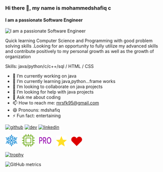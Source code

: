### Hi there 👋,  my name is mohammedshafiq c
#### I am a passionate Software Engineer
![I am a passionate Software Engineer](https://arturssmirnovs.github.io/github-profile-readme-generator/images/banner.png)

Quick learning Computer Science and Programming with good problem solving skills .Looking for an
opportunity to fully utilize my advanced skills and contribute positively to my personal growth as well
as the growth of organization

Skills: java/python/c/c++/sql / HTML / CSS

- 🔭 I’m currently working on java 
- 🌱 I’m currently learning java,python...frame works 
- 👯 I’m looking to collaborate on java projects 
- 🤔 I’m looking for help with java projects 
- 💬 Ask me about coding 
- 📫 How to reach me: mrsfk95@gmail.com 
- 😄 Pronouns: mdshafiq 
- ⚡ Fun fact: entertaining 


[<img src='https://cdn.jsdelivr.net/npm/simple-icons@3.0.1/icons/github.svg' alt='github' height='40'>](https://github.com/https://github.com/iamsfk)  [<img src='https://cdn.jsdelivr.net/npm/simple-icons@3.0.1/icons/hashnode.svg' alt='dev' height='40'>](sfktech.online)  [<img src='https://cdn.jsdelivr.net/npm/simple-icons@3.0.1/icons/linkedin.svg' alt='linkedin' height='XMRhttps://cdn.jsdelivr.net/npm/simple-icons@3.0.1/icons/instagram.svg' alt='instagram' height='XMRcdn.jsdelivr.net/npm/simple-icons@3.0.1/icons/twitter.svg' alt='twitter' height='40'>](https://twitter.com/mdshafiq)  

<a href='https://archiveprogram.github.com/'><img src='https://raw.githubusercontent.com/acervenky/animated-github-badges/master/assets/acbadge.gif' width='40' height='40'></a> <a href='https://docs.github.com/en/developers'><img src='https://raw.githubusercontent.com/acervenky/animated-github-badges/master/assets/devbadge.gif' width='40' height='40'></a> <a href='https://github.com/pricing'><img src='https://raw.githubusercontent.com/acervenky/animated-github-badges/master/assets/pro.gif' width='40' height='40'></a> <a href='https://stars.github.com/'><img src='https://raw.githubusercontent.com/acervenky/animated-github-badges/master/assets/starbadge.gif' width='35' height='35'></a> <a href='https://docs.github.com/en/github/supporting-the-open-source-community-with-github-sponsors'><img src='https://raw.githubusercontent.com/acervenky/animated-github-badges/master/assets/sponsorbadge.gif' width='35' height='35'></a> 

[![trophy](https://github-profile-trophy.vercel.app/?username=https://github.com/iamsfk)](https://github.com/ryo-ma/github-profile-trophy)

![GitHub metrics](https://metrics.lecoq.io/https://github.com/iamsfk)  

